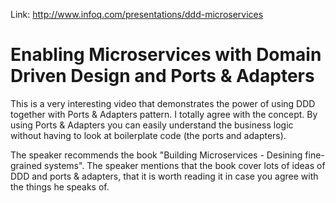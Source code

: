 Link: http://www.infoq.com/presentations/ddd-microservices

# Enabling Microservices with Domain Driven Design and Ports & Adapters

This is a very interesting video that demonstrates the power of using DDD
together with Ports & Adapters pattern. I totally agree with the concept.
By using Ports & Adapters you can easily understand the business logic without
having to look at boilerplate code (the ports and adapters).

The speaker recommends the book "Building Microservices - Desining fine-grained
systems". The speaker mentions that the book cover lots of ideas of DDD and
ports & adapters, that it is worth reading it in case you agree with the
things he speaks of.
